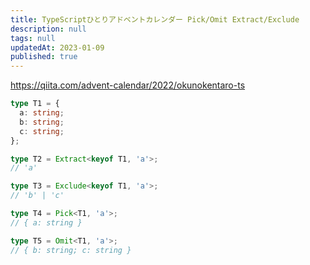 ```yaml
---
title: TypeScriptひとりアドベントカレンダー Pick/Omit Extract/Exclude
description: null
tags: null
updatedAt: 2023-01-09
published: true
---
```


https://qiita.com/advent-calendar/2022/okunokentaro-ts

```ts
type T1 = {
  a: string;
  b: string;
  c: string;
};

type T2 = Extract<keyof T1, 'a'>;
// 'a'

type T3 = Exclude<keyof T1, 'a'>;
// 'b' | 'c'

type T4 = Pick<T1, 'a'>;
// { a: string }

type T5 = Omit<T1, 'a'>;
// { b: string; c: string }
```
